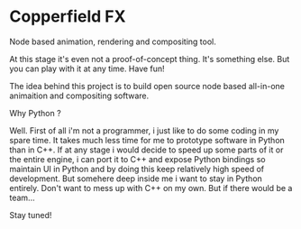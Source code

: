 Copperfield FX
===========

Node based animation, rendering and compositing tool.

At this stage it's even not a proof-of-concept thing. It's something else. But you can play with it at any time. Have fun!

The idea behind this project is to build open source node based all-in-one animaition and compositing software.

Why Python ?

Well. First of all i'm not a programmer, i just like to do some coding in my spare time. It takes much less time for me to prototype software in Python than in C++. If at any stage i would decide to speed up some
parts of it or the entire engine, i can port it to C++ and expose Python bindings so maintain UI in Python and by doing
this keep relatively high speed of development. But somehere deep inside me i want to stay in Python entirely. Don't want
to mess up with C++ on my own. But if there would be a team...

Stay tuned!
